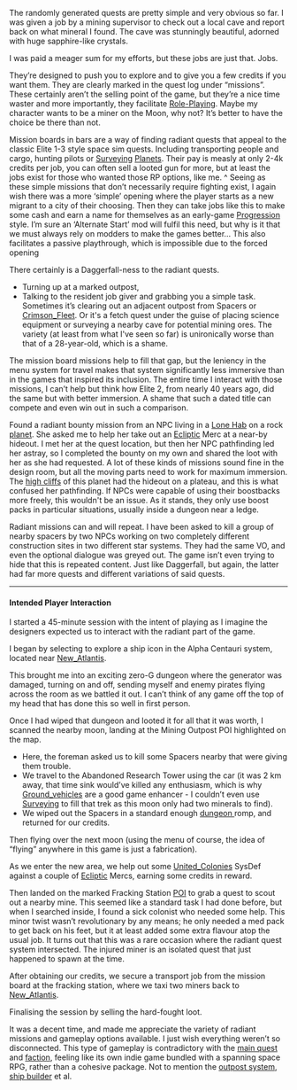 The randomly generated quests are pretty simple and very obvious so far. I was given a job by a mining supervisor to check out a local cave and report back on what mineral I found. The cave was stunningly beautiful, adorned with huge sapphire-like crystals. 

I was paid a meager sum for my efforts, but these jobs are just that. Jobs. 

They’re designed to push you to explore and to give you a few credits if you want them. They are clearly marked in the quest log under “missions”. These certainly aren’t the selling point of the game, but they’re a nice time waster and more importantly, they facilitate [Role-Playing](Role-Playing.md). Maybe my character wants to be a miner on the Moon, why not? It’s better to have the choice be there than not.

Mission boards in bars are a way of finding radiant quests that appeal to the classic Elite 1-3 style space sim quests. Including transporting people and cargo, hunting pilots or [Surveying](Surveying.md) [Planets](Planets.md). Their pay is measly at only 2-4k credits per job, you can often sell a looted gun for more, but at least the jobs exist for those who wanted those RP options, like me.
	^ Seeing as these simple missions that don’t necessarily require fighting exist, I again wish there was a more ‘simple’ opening where the player starts as a new migrant to a city of their choosing. Then they can take jobs like this to make some cash and earn a name for themselves as an early-game [Progression](Progression.md) style. I’m sure an ‘Alternate Start’ mod will fulfil this need, but why is it that we must always rely on modders to make the games better…
		This also facilitates a passive playthrough, which is impossible due to the forced opening

There certainly is a Daggerfall-ness to the radiant quests. 
+ Turning up at a marked outpost, 
+ Talking to the resident job giver and grabbing you a simple task. 
Sometimes it’s clearing out an adjacent outpost from Spacers or [Crimson_Fleet](Crimson_Fleet.md). Or it's a fetch quest under the guise of placing science equipment or surveying a nearby cave for potential mining ores. The variety (at least from what I've seen so far) is unironically worse than that of a 28-year-old, which is a shame. 

The mission board missions help to fill that gap, but the leniency in the menu system for travel makes that system significantly less immersive than in the games that inspired its inclusion. The entire time I interact with those missions, I can’t help but think how Elite 2, from nearly 40 years ago, did the same but with better immersion. 
A shame that such a dated title can compete and even win out in such a comparison.

Found a radiant bounty mission from an NPC living in a [Lone Hab](Points_of_Interest.md) on a rock [planet](Planets.md). She asked me to help her take out an [Ecliptic](Ecliptic.md) Merc at a near-by hideout. I met her at the quest location, but then her NPC pathfinding led her astray, so I completed the bounty on my own and shared the loot with her as she had requested. 
	A lot of these kinds of missions sound fine in the design room, but all the moving parts need to work for maximum immersion. The [high cliffs](Procedural_Generation.md) of this planet had the hideout on a plateau, and this is what confused her pathfinding. 
		If NPCs were capable of using their boostbacks more freely, this wouldn't be an issue. As it stands, they only use boost packs in particular situations, usually inside a dungeon near a ledge.

Radiant missions can and will repeat. I have been asked to kill a group of nearby spacers by two NPCs working on two completely different construction sites in two different star systems. They had the same VO, and even the optional dialogue was greyed out. The game isn’t even trying to hide that this is repeated content.
	Just like Daggerfall, but again, the latter had far more quests and different variations of said quests. 

---
#### Intended Player Interaction
I started a 45-minute session with the intent of playing as I imagine the designers expected us to interact with the radiant part of the game. 

I began by selecting to explore a ship icon in the Alpha Centauri system, located near [New_Atlantis](New_Atlantis.md). 

This brought me into an exciting zero-G dungeon where the generator was damaged, turning on and off, sending myself and enemy pirates flying across the room as we battled it out. I can’t think of any game off the top of my head that has done this so well in first person. 

Once I had wiped that dungeon and looted it for all that it was worth, I scanned the nearby moon, landing at the Mining Outpost POI highlighted on the map. 
+ Here, the foreman asked us to kill some Spacers nearby that were giving them trouble. 
+ We travel to the Abandoned Research Tower using the car (it was 2 km away, that time sink would’ve killed any enthusiasm, which is why [Ground_vehicles](Ground_vehicles.md)  are a good game enhancer - I couldn’t even use [Surveying](Surveying.md) to fill that trek as this moon only had two minerals to find). 
+ We wiped out the Spacers in a standard enough [dungeon ](Points_of_Interest.md)romp, and returned for our credits. 

Then flying over the next moon (using the menu of course, the idea of “flying” anywhere in this game is just a fabrication). 

As we enter the new area, we help out some [United_Colonies](United_Colonies.md) SysDef against a couple of [Ecliptic](Ecliptic.md) Mercs, earning some credits in reward. 

Then landed on the marked Fracking Station [POI](Points_of_Interest.md) to grab a quest to scout out a nearby mine. This seemed like a standard task I had done before, but when I searched inside, I found a sick colonist who needed some help. This minor twist wasn’t revolutionary by any means; he only needed a med pack to get back on his feet, but it at least added some extra flavour atop the usual job. 
	It turns out that this was a rare occasion where the radiant quest system intersected. The injured miner is an isolated quest that just happened to spawn at the time.

After obtaining our credits, we secure a transport job from the mission board at the fracking station, where we taxi two miners back to [New_Atlantis](New_Atlantis.md). 

Finalising the session by selling the hard-fought loot.

It was a decent time, and made me appreciate the variety of radiant missions and gameplay options available. I just wish everything weren’t so disconnected. This type of gameplay is contradictory with the [main quest](•Main_Quest.md) and [faction](•Factions.md), feeling like its own indie game bundled with a spanning space RPG, rather than a cohesive package. Not to mention the [outpost system](Outpost_Management.md), [ship builder](Ship_Building.md) et al.

